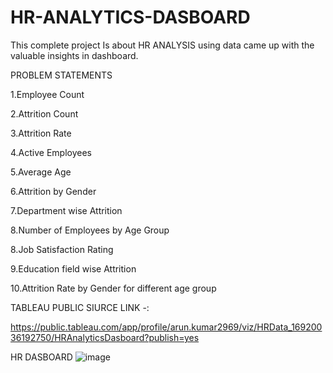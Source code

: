# HR-ANALYTICS-DASBOARD
This complete project Is about HR ANALYSIS using data came up with the valuable insights in dashboard.

PROBLEM STATEMENTS

1.Employee Count

2.Attrition Count

3.Attrition Rate

4.Active Employees

5.Average Age

6.Attrition by Gender

7.Department wise Attrition

8.Number of Employees by Age Group

8.Job Satisfaction Rating

9.Education field wise Attrition

10.Attrition Rate by Gender for different age group


TABLEAU PUBLIC SIURCE LINK -:

https://public.tableau.com/app/profile/arun.kumar2969/viz/HRData_16920036192750/HRAnalyticsDasboard?publish=yes

HR DASBOARD
![image](https://github.com/Arunbond/HR-ANALYTICS-DASBOARD/assets/93313923/18603052-f386-49fe-bfa7-d39bd87b9df7)
